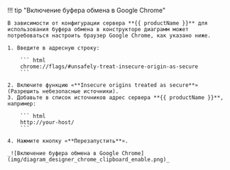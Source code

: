 !!! tip "Включение буфера обмена в Google Chrome"

    В зависимости от конфигурации сервера **{{ productName }}** для использования буфера обмена в конструкторе диаграмм может потребоваться настроить браузер Google Chrome, как указано ниже.

    1. Введите в адресную строку: 
        
        ``` html
        chrome://flags/#unsafely-treat-insecure-origin-as-secure
        ```
    
    2. Включите функцию «**Insecure origins treated as secure**» (Разрешить небезопасные источники).
    3. Добавьте в список источников адрес сервера **{{ productName }}**, например:

        ``` html
        http://your-host/
        ```

    4. Нажмите кнопку «**Перезапустить**».

    _![Включение буфера обмена в Google Chrome](img/diagram_designer_chrome_clipboard_enable.png)_